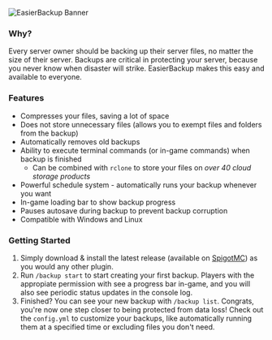 ![EasierBackup Banner](https://melluh.com/img/easierbackup/banner2.png)

### Why?

Every server owner should be backing up their server files, no matter the size of their server. Backups are critical in protecting your server, because you never know when disaster will strike. EasierBackup makes this easy and available to everyone.

### Features

* Compresses your files, saving a lot of space
* Does not store unnecessary files (allows you to exempt files and folders from the backup)
* Automatically removes old backups
* Ability to execute terminal commands (or in-game commands) when backup is finished
  * Can be combined with ``rclone`` to store your files on *over 40 cloud storage products*
* Powerful schedule system - automatically runs your backup whenever you want
* In-game loading bar to show backup progress
* Pauses autosave during backup to prevent backup corruption
* Compatible with Windows and Linux

### Getting Started
1. Simply download & install the latest release (available on [SpigotMC](https://www.spigotmc.org/resources/easierbackup.82921/)) as you would any other plugin.
2. Run ``/backup start`` to start creating your first backup. Players with the appropiate permission with see a progress bar in-game, and you will also see periodic status updates in the console log.
3. Finished? You can see your new backup with ``/backup list``. Congrats, you're now one step closer to being protected from data loss! Check out the ``config.yml`` to customize your backups, like automatically running them at a specified time or excluding files you don't need.
